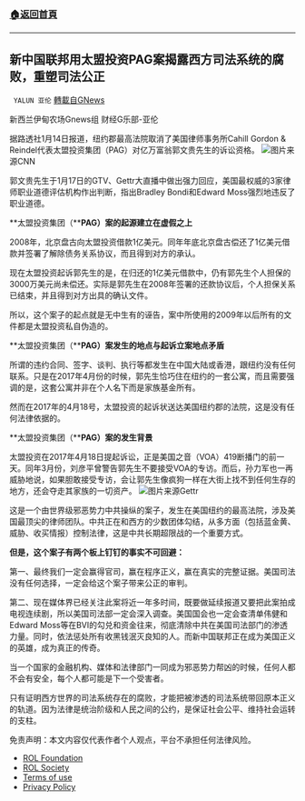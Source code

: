 ###  [:house:返回首頁](https://github.com/ourhimalayas/txt)
---


## 新中国联邦用太盟投资PAG案揭露西方司法系统的腐败，重塑司法公正
` YALUN 亚伦` [轉載自GNews](https://gnews.org/zh-hans/1900016/)

新西兰伊甸农场Gnews组 财经G乐部-亚伦

据路透社1月14日报道，纽约郡最高法院取消了美国律师事务所Cahill Gordon & Reindel代表太盟投资集团（PAG）对亿万富翁郭文贵先生的诉讼资格。
![](https://assets.gnews.org/wp-content/uploads/2022/01/https___cdn.cnn_.com_cnnnext_dam_assets_201124130733-department-of-justice-headquarters-file.jpg)图片来源CNN


郭文贵先生于1月17日的GTV、Gettr大直播中做出强力回应，美国最权威的3家律师职业道德评估机构作出判断，指出Bradley Bondi和Edward Moss强烈地违反了职业道德。

**太盟投资集团（****PAG）案的起源建立在虚假之上**

2008年，北京盘古向太盟投资借款1亿美元。同年年底北京盘古偿还了1亿美元借款并签署了解除债务关系协议，而且得到对方的承认。

现在太盟投资起诉郭先生的是，在归还的1亿美元借款中，仍有郭先生个人担保的3000万美元尚未偿还。实际是郭先生在2008年签署的还款协议后，个人担保关系已结束，并且得到对方出具的确认文件。

所以，这个案子的起点就是无中生有的诬告，案中所使用的2009年以后所有的文件都是太盟投资私自伪造的。

**太盟投资集团（****PAG）案发生的地点与起诉立案地点矛盾**

所谓的违约合同、签字、谈判、执行等都发生在中国大陆或香港，跟纽约没有任何联系。只是在2017年4月份的时候，郭先生恰巧住在纽约的一套公寓，而且需要强调的是，这套公寓并非在个人名下而是家族基金所有。

然而在2017年的4月18号，太盟投资的起诉状送达美国纽约郡的法院，这是没有任何法律依据的。

**太盟投资集团（****PAG）案的发生背景**

太盟投资在2017年4月18日提起诉讼，正是美国之音（VOA）419断播门的前一天。同年3月份，刘彦平曾警告郭先生不要接受VOA的专访。而后，孙力军也一再威胁地说，如果胆敢接受专访，会让郭先生像疯狗一样在大街上找不到任何生存的地方，还会夺走其家族的一切资产。
![](https://assets.gnews.org/wp-content/uploads/2022/01/bb808d01-65c0-4c37-a20e-949dcdeed27a-2.jpg)图片来源Gettr


这是一个由世界级邪恶势力中共操纵的案子，发生在美国纽约的最高法院，涉及美国最顶尖的律师团队。中共正在和西方的少数团体勾结，从多方面（包括蓝金黄、威胁、收买情报）控制法律，这是中共长期超限战的一个重要方式。

**但是，这个案子有两个板上钉钉的事实不可回避：**

第一、最终我们一定会赢得官司，赢在程序正义，赢在真实的完整证据。美国司法没有任何选择，一定会给这个案子带来公正的审判。

第二、现在媒体界已经关注此案将近一年多时间，既要做延续报道又要把此案拍成电视连续剧，所以美国司法部一定会深入调查。美国国会也一定会查清单伟健和Edward Moss等在BVI的勾兑和资金往来，彻底清除中共在美国司法部门的渗透力量。同时，依法惩处所有收黑钱泯灭良知的人。而新中国联邦正在成为美国正义的英雄，成为真正的传奇。

当一个国家的金融机构、媒体和法律部门一同成为邪恶势力帮凶的时候，任何人都不会有安全，每个人都可能是下一个受害者。

只有证明西方世界的司法系统存在的腐败，才能把被渗透的司法系统带回原本正义的轨道。因为法律是统治阶级和人民之间的公约，是保证社会公平、维持社会运转的支柱。

 

免责声明：本文内容仅代表作者个人观点，平台不承担任何法律风险。

- [ROL Foundation](https://rolfoundation.org/)
- [ROL Society](https://rolsociety.org/)
- [Terms of use](https://gnews.org/terms-of-use-3/)
- [Privacy Policy](https://gnews.org/privacy-policy/)
